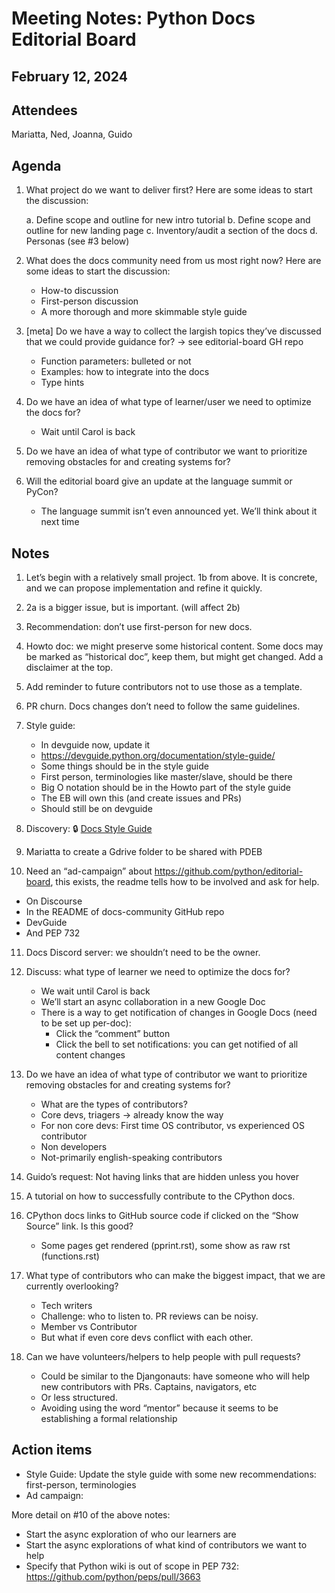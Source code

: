 # Meeting Notes: Python Docs Editorial Board

## February 12, 2024

## Attendees

Mariatta, Ned, Joanna, Guido


## Agenda

1. What project do we want to deliver first? Here are some ideas to start the discussion:

   a. Define scope and outline for new intro tutorial
   b. Define scope and outline for new landing page
   c. Inventory/audit a section of the docs
   d. Personas (see #3 below)


2. What does the docs community need from us most right now? Here are some ideas to start the discussion:

   - How-to discussion
   - First-person discussion 
   - A more thorough and more skimmable style guide

3. [meta] Do we have a way to collect the largish topics they’ve discussed that we could provide guidance for? -> see editorial-board GH repo

   - Function parameters: bulleted or not
   - Examples: how to integrate into the docs
   - Type hints 

4. Do we have an idea of what type of learner/user we need to optimize the docs for?

   - Wait until Carol is back 

5. Do we have an idea of what type of contributor we want to prioritize removing obstacles for and creating systems for?

6. Will the editorial board give an update at the language summit or PyCon?

   - The language summit isn’t even announced yet. We’ll think about it next time

## Notes

1. Let’s begin with a relatively small project. 1b from above. It is concrete, and we can propose implementation and refine it quickly.

2. 2a is a bigger issue, but is important. (will affect 2b)

3. Recommendation: don’t use first-person for new docs.

4. Howto doc: we might preserve some historical content. Some docs may be marked as “historical doc”, keep them, but might get changed. Add a disclaimer at the top.

5. Add reminder to future contributors not to use those as a template.

6. PR churn. Docs changes don’t need to follow the same guidelines.

7. Style guide:
   - In devguide now, update it
   - https://devguide.python.org/documentation/style-guide/
   - Some things should be in the style guide
   - First person, terminologies like master/slave, should be there
   - Big O notation should be in the Howto part of the style guide
   - The EB will own this (and create issues and PRs)
   - Should still be on devguide

8. Discovery: 🔒 [Docs Style Guide](https://docs.google.com/document/d/1rSkUIGFuI5zDMYturyJCo9agYPQ-d53Z3MntSV0rB3E/edit#heading=h.hflx14peuyef)

9. Mariatta to create a Gdrive folder to be shared with PDEB
   
10. Need an “ad-campaign” about https://github.com/python/editorial-board, this exists, the readme tells how to be involved and ask for help.
   - On Discourse
   - In the README of docs-community GitHub repo
   - DevGuide
   - And PEP 732 

11. Docs Discord server: we shouldn’t need to be the owner.
   
12. Discuss: what type of learner we need to optimize the docs for?
    - We wait until Carol is back
    - We’ll start an async collaboration in a new Google Doc
    - There is a way to get notification of changes in Google Docs (need to be set up per-doc):
       - Click the “comment” button
       - Click the bell to set notifications: you can get notified of all content changes

13. Do we have an idea of what type of contributor we want to prioritize removing obstacles for and creating systems for?
    - What are the types of contributors?
    - Core devs, triagers -> already know the way
    - For non core devs: First time OS contributor, vs experienced OS contributor
    - Non developers
    - Not-primarily english-speaking contributors

14. Guido’s request: Not having links that are hidden unless you hover

15. A tutorial on how to successfully contribute to the CPython docs.

16. CPython docs links to GitHub source code if clicked on the “Show Source” link. Is this good?
    - Some pages get rendered (pprint.rst), some show as raw rst (functions.rst)

17. What type of contributors who can make the biggest impact, that we are currently overlooking?
    - Tech writers
    - Challenge: who to listen to. PR reviews can be noisy. 
    - Member vs Contributor 
    - But what if even core devs conflict with each other. 

18. Can we have volunteers/helpers to help people with pull requests?
    - Could be similar to the Djangonauts: have someone who will help new contributors with PRs. Captains, navigators, etc
    - Or less structured.
    - Avoiding using the word “mentor” because it seems to be establishing a formal relationship


## Action items

* Style Guide:
  Update the style guide with some new recommendations: first-person, terminologies
* Ad campaign:

More detail on #10 of the above notes:
* Start the async exploration of who our learners are 
* Start the async explorations of what kind of contributors we want to help
* Specify that Python wiki is out of scope in PEP 732: https://github.com/python/peps/pull/3663	

